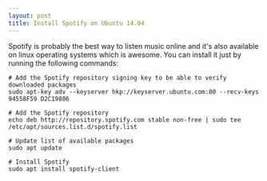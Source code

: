 ```yaml
---
layout: post
title: Install Spotify on Ubuntu 14.04
---
```


Spotify is probably the best way to listen music online and it's also available on linux operating systems which is awesome. You can install it just by running the following commands:

<!--more-->

```
# Add the Spotify repository signing key to be able to verify downloaded packages
sudo apt-key adv --keyserver hkp://keyserver.ubuntu.com:80 --recv-keys 94558F59 D2C19886

# Add the Spotify repository
echo deb http://repository.spotify.com stable non-free | sudo tee /etc/apt/sources.list.d/spotify.list

# Update list of available packages
sudo apt update

# Install Spotify
sudo apt install spotify-client
```